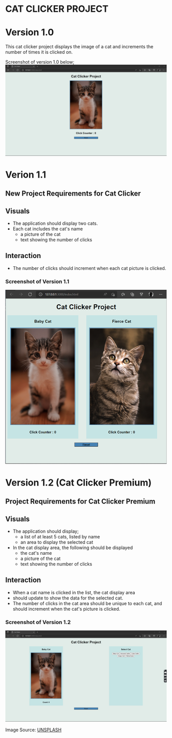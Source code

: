 # CAT CLICKER PROJECT
# Version 1.0
This cat clicker project displays the image of a cat and increments the number of times it is clicked on.

Screenshot of version 1.0 below;
<img src="https://github.com/Charlesu49/cat_clicker/blob/master/images/screenshot.png" alt="screenshot">

# Verion 1.1
## New Project Requirements for Cat Clicker
## Visuals
- The application should display two cats. 
- Each cat includes the cat's name
    - a picture of the cat
    - text showing the number of clicks  

## Interaction 
- The number of clicks should increment when each cat picture is clicked.


### Screenshot of Version 1.1
<img src="https://github.com/Charlesu49/cat_clicker/blob/master/images/screenshot2.png" alt="screenshot of version 1.1">


# Version 1.2 (Cat Clicker Premium) 
## Project Requirements for Cat Clicker Premium 
## Visuals
- The application should display;   
    - a list of at least 5 cats, listed by name
    - an area to display the selected cat
- In the cat display area, the following should be displayed
    - the cat's name
    - a picture of the cat
    - text showing the number of clicks

## Interaction  
- When a cat name is clicked in the list, the cat display area
- should update to show the data for the selected cat.
- The number of clicks in the cat area should be unique to each cat, and should increment when the cat's picture is clicked.

### Screenshot of Version 1.2
<img src="https://github.com/Charlesu49/cat_clicker/blob/master/images/screenshot3.png" alt="screenshot of version 1.2">



Image Source: 
[UNSPLASH](https://www.unsplash.com)
